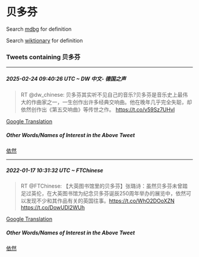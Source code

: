# 贝多芬

Search [mdbg](https://www.mdbg.net/chinese/dictionary?page=worddict&wdrst=0&wdqb=贝多芬) for definition

Search [wiktionary](https://en.wiktionary.org/wiki/贝多芬) for definition

### Tweets containing 贝多芬

___
##### 2025-02-24 09:40:26 UTC ~ DW 中文- 德国之声
> RT @dw_chinese: 贝多芬其实听不见自己的音乐?贝多芬是音乐史上最伟大的作曲家之一，一生创作出许多经典交响曲。他在晚年几乎完全失聪，却依然创作出《第五交响曲》等传世之作。 https://t.co/v59Sz7UHvl

[Google Translation](https://translate.google.com/?hi=en&tab=TT&sl=zh-CN&tl=en&op=translate&text=RT+%40dw_chinese%3A+%E8%B4%9D%E5%A4%9A%E8%8A%AC%E5%85%B6%E5%AE%9E%E5%90%AC%E4%B8%8D%E8%A7%81%E8%87%AA%E5%B7%B1%E7%9A%84%E9%9F%B3%E4%B9%90%3F%E8%B4%9D%E5%A4%9A%E8%8A%AC%E6%98%AF%E9%9F%B3%E4%B9%90%E5%8F%B2%E4%B8%8A%E6%9C%80%E4%BC%9F%E5%A4%A7%E7%9A%84%E4%BD%9C%E6%9B%B2%E5%AE%B6%E4%B9%8B%E4%B8%80%EF%BC%8C%E4%B8%80%E7%94%9F%E5%88%9B%E4%BD%9C%E5%87%BA%E8%AE%B8%E5%A4%9A%E7%BB%8F%E5%85%B8%E4%BA%A4%E5%93%8D%E6%9B%B2%E3%80%82%E4%BB%96%E5%9C%A8%E6%99%9A%E5%B9%B4%E5%87%A0%E4%B9%8E%E5%AE%8C%E5%85%A8%E5%A4%B1%E8%81%AA%EF%BC%8C%E5%8D%B4%E4%BE%9D%E7%84%B6%E5%88%9B%E4%BD%9C%E5%87%BA%E3%80%8A%E7%AC%AC%E4%BA%94%E4%BA%A4%E5%93%8D%E6%9B%B2%E3%80%8B%E7%AD%89%E4%BC%A0%E4%B8%96%E4%B9%8B%E4%BD%9C%E3%80%82+https%3A%2F%2Ft.co%2Fv59Sz7UHvl)
##### Other Words/Names of Interest in the Above Tweet
[依然](依然.md)
___
##### 2022-01-17 10:31:32 UTC ~ FTChinese
> RT @FTChinese: 【大英图书馆里的贝多芬】张璐诗：虽然贝多芬未曾踏足过英伦，在大英图书馆为纪念贝多芬诞辰250周年举办的展览中，依然可以发现不少和其作品有关的英国往事。https://t.co/WhO2DOoXZN https://t.co/DowUDl2WUh

[Google Translation](https://translate.google.com/?hi=en&tab=TT&sl=zh-CN&tl=en&op=translate&text=RT+%40FTChinese%3A+%E3%80%90%E5%A4%A7%E8%8B%B1%E5%9B%BE%E4%B9%A6%E9%A6%86%E9%87%8C%E7%9A%84%E8%B4%9D%E5%A4%9A%E8%8A%AC%E3%80%91%E5%BC%A0%E7%92%90%E8%AF%97%EF%BC%9A%E8%99%BD%E7%84%B6%E8%B4%9D%E5%A4%9A%E8%8A%AC%E6%9C%AA%E6%9B%BE%E8%B8%8F%E8%B6%B3%E8%BF%87%E8%8B%B1%E4%BC%A6%EF%BC%8C%E5%9C%A8%E5%A4%A7%E8%8B%B1%E5%9B%BE%E4%B9%A6%E9%A6%86%E4%B8%BA%E7%BA%AA%E5%BF%B5%E8%B4%9D%E5%A4%9A%E8%8A%AC%E8%AF%9E%E8%BE%B0250%E5%91%A8%E5%B9%B4%E4%B8%BE%E5%8A%9E%E7%9A%84%E5%B1%95%E8%A7%88%E4%B8%AD%EF%BC%8C%E4%BE%9D%E7%84%B6%E5%8F%AF%E4%BB%A5%E5%8F%91%E7%8E%B0%E4%B8%8D%E5%B0%91%E5%92%8C%E5%85%B6%E4%BD%9C%E5%93%81%E6%9C%89%E5%85%B3%E7%9A%84%E8%8B%B1%E5%9B%BD%E5%BE%80%E4%BA%8B%E3%80%82https%3A%2F%2Ft.co%2FWhO2DOoXZN+https%3A%2F%2Ft.co%2FDowUDl2WUh)
##### Other Words/Names of Interest in the Above Tweet
[依然](依然.md)
